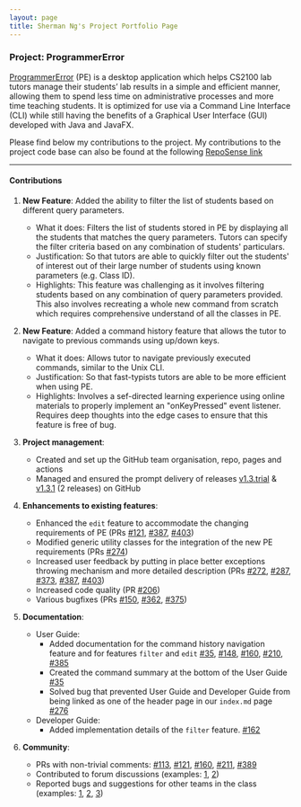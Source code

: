 ```yaml
---
layout: page
title: Sherman Ng's Project Portfolio Page
---
```


### Project: ProgrammerError

[ProgrammerError](https://github.com/AY2122S1-CS2103-F09-3/tp) (PE) is a desktop application which helps CS2100 lab
tutors manage their students’ lab results in a simple and efficient manner, allowing them to spend less time on administrative
processes and more time teaching students. It is optimized for use via a Command Line Interface (CLI) while still
having the benefits of a Graphical User Interface (GUI) developed with Java and JavaFX.

Please find below my contributions to the project. My contributions to the project code base can also be found at the
following [RepoSense link](https://nus-cs2103-ay2122s1.github.io/tp-dashboard/?search=&sort=groupTitle&sortWithin=title&since=2021-09-17&timeframe=commit&mergegroup=&groupSelect=groupByRepos&breakdown=false&tabOpen=true&tabType=authorship&tabAuthor=shermannws&tabRepo=AY2122S1-CS2103-F09-3%2Ftp%5Bmaster%5D&authorshipIsMergeGroup=false&authorshipFileTypes=docs~functional-code~test-code&authorshipIsBinaryFileTypeChecked=false)

<hr/>

#### Contributions

1. **New Feature**: Added the ability to filter the list of students based on different query parameters.
   * What it does:
   Filters the list of students stored in PE by displaying all the students that matches the query parameters.
   Tutors can specify the filter criteria based on any combination of students' particulars.
   * Justification:
   So that tutors are able to quickly filter out the students' of interest out of their large number of students using known parameters (e.g. Class ID).
   * Highlights:
   This feature was challenging as it involves filtering students based on any combination of query parameters provided.
   This also involves recreating a whole new command from scratch which requires comprehensive understand of all the classes in PE.

2. **New Feature**: Added a command history feature that allows the tutor to navigate to previous commands using up/down keys.
   * What it does: Allows tutor to navigate previously executed commands, similar to the Unix CLI.
   * Justification: So that fast-typists tutors are able to be more efficient when using PE.
   * Highlights: Involves a sef-directed learning experience using online materials to properly implement an "onKeyPressed" event listener.
   Requires deep thoughts into the edge cases to ensure that this feature is free of bug.

3. **Project management**:
   * Created and set up the GitHub team organisation, repo, pages and actions
   * Managed and ensured the prompt delivery of releases [v1.3.trial](https://github.com/AY2122S1-CS2103-F09-3/tp/releases/tag/v1.3.trial) & [v1.3.1](https://github.com/AY2122S1-CS2103-F09-3/tp/releases/tag/v1.3.1) (2 releases) on GitHub

4. **Enhancements to existing features**:
   * Enhanced the `edit` feature to accommodate the changing requirements of PE (PRs [\#121](https://github.com/AY2122S1-CS2103-F09-3/tp/pull/121), [\#387](https://github.com/AY2122S1-CS2103-F09-3/tp/pull/387), [\#403](https://github.com/AY2122S1-CS2103-F09-3/tp/pull/403))
   * Modified generic utility classes for the integration of the new PE requirements (PRs [\#274](https://github.com/AY2122S1-CS2103-F09-3/tp/pull/274))
   * Increased user feedback by putting in place better exceptions throwing mechanism and more detailed description (PRs [\#272](https://github.com/AY2122S1-CS2103-F09-3/tp/pull/272), [\#287](https://github.com/AY2122S1-CS2103-F09-3/tp/pull/287), [\#373](https://github.com/AY2122S1-CS2103-F09-3/tp/pull/373), [\#387](https://github.com/AY2122S1-CS2103-F09-3/tp/pull/387), [\#403](https://github.com/AY2122S1-CS2103-F09-3/tp/pull/403))
   * Increased code quality (PR [\#206](https://github.com/AY2122S1-CS2103-F09-3/tp/pull/206))
   * Various bugfixes (PRs [\#150](https://github.com/AY2122S1-CS2103-F09-3/tp/pull/150), [\#362](https://github.com/AY2122S1-CS2103-F09-3/tp/pull/362), [\#375](https://github.com/AY2122S1-CS2103-F09-3/tp/pull/375))

5. **Documentation**:
   * User Guide:
     * Added documentation for the command history navigation feature and for features `filter` and `edit` [\#35](https://github.com/AY2122S1-CS2103-F09-3/tp/pull/35), [\#148](https://github.com/AY2122S1-CS2103-F09-3/tp/pull/148), [\#160](https://github.com/AY2122S1-CS2103-F09-3/tp/pull/160), [\#210](https://github.com/AY2122S1-CS2103-F09-3/tp/pull/210), [\#385](https://github.com/AY2122S1-CS2103-F09-3/tp/pull/385)
     * Created the command summary at the bottom of the User Guide [\#35](https://github.com/AY2122S1-CS2103-F09-3/tp/pull/35)
     * Solved bug that prevented User Guide and Developer Guide from being linked as one of the header page in our `index.md` page [\#276](https://github.com/AY2122S1-CS2103-F09-3/tp/pull/276)
   * Developer Guide:
     * Added implementation details of the `filter` feature. [\#162](https://github.com/AY2122S1-CS2103-F09-3/tp/pull/162)

6. **Community**:
   * PRs with non-trivial comments: [\#113](https://github.com/AY2122S1-CS2103-F09-3/tp/pull/113), [\#121](https://github.com/AY2122S1-CS2103-F09-3/tp/pull/121), [\#160](https://github.com/AY2122S1-CS2103-F09-3/tp/pull/160), [\#211](https://github.com/AY2122S1-CS2103-F09-3/tp/pull/211), [\#389](https://github.com/AY2122S1-CS2103-F09-3/tp/pull/389)
   * Contributed to forum discussions (examples: [1](https://github.com/nus-cs2103-AY2122S1/forum/issues/348), [2](https://github.com/nus-cs2103-AY2122S1/forum/issues/324))
   * Reported bugs and suggestions for other teams in the class (examples: [1](https://github.com/shermannws/ped/issues/7), [2](https://github.com/shermannws/ped/issues/17), [3](https://github.com/shermannws/ped/issues/5))
